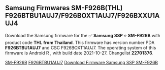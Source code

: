 <h2>Samsung Firmwares SM-F926B(THL) F926BTBU1AUJ7/F926BOXT1AUJ7/F926BXXU1AUJ4</h2>
Download the Samsung firmware for the ✅ <strong>Samsung SSP </strong> ⭐ <strong>SM-F926B</strong> with product code <strong>THL</strong> <strong> from Thailand</strong>. This firmware has version number PDA <strong>F926BTBU1AUJ7</strong> and CSC F926BOXT1AUJ7. The operating system of this firmware is Android R , with build date 2021-10-27. Changelist <strong>22701376</strong>.


[SM-F926B](https://samfirm.shop/samsung/model/SM-F926B)
[F926BTBU1AUJ7](https://samfirm.shop/samsung/pda/F926BTBU1AUJ7)
[Download Firmware Samsung SSP SM-F926B](https://samfirm.shop/samsung/firmware/469578)
